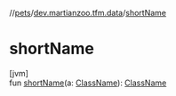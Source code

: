 //[pets](../../index.md)/[dev.martianzoo.tfm.data](index.md)/[shortName](short-name.md)

# shortName

[jvm]\
fun [shortName](short-name.md)(a: [ClassName](../dev.martianzoo.tfm.pets.ast/-class-name/index.md)): [ClassName](../dev.martianzoo.tfm.pets.ast/-class-name/index.md)
